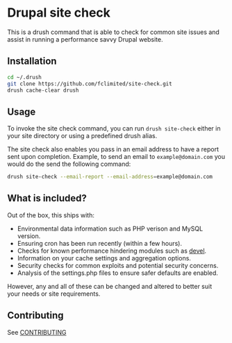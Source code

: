 # Drupal site check

This is a drush command that is able to check for common site issues and
assist in running a performance savvy Drupal website.

## Installation

```bash
cd ~/.drush
git clone https://github.com/fclimited/site-check.git
drush cache-clear drush
```

## Usage

To invoke the site check command, you can run `drush site-check` either in your
site directory or using a predefined drush alias.

The site check also enables you pass in an email address to have a report sent
upon completion. Example, to send an email to `example@domain.com` you would
do the send the following command:

```bash
drush site-check --email-report --email-address=example@domain.com
```

## What is included?

Out of the box, this ships with:

- Environmental data information such as PHP verison and MySQL version.
- Ensuring cron has been run recently (within a few hours).
- Checks for known performance hindering modules such as [devel](drupal.org/project/devel).
- Information on your cache settings and aggregation options.
- Security checks for common exploits and potential security concerns.
- Analysis of the settings.php files to ensure safer defaults are enabled.

However, any and all of these can be changed and altered to better suit your
needs or site requirements.

## Contributing

See [CONTRIBUTING](CONTRIBUTING.md)
